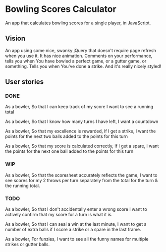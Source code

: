 # Bowling Scores Calculator
An app that calculates bowling scores for a single player, in JavaScript.

## Vision
An app using some nice, swanky jQuery that doesn't require page refresh when
you use it. It has nice animation. Comments on your performance, tells you when
You have bowled a perfect game, or a gutter game, or something. Tells you when
You've done a strike. And it's really nicely styled!

## User stories

### DONE
As a bowler,
So that I can keep track of my score
I want to see a running total

As a bowler,
So that I know how many turns I have left,
I want a countdown

As a bowler,
So that my excellence is rewarded,
If I get a strike, I want the points for the next two balls added to the points for this turn

As a bowler,
So that my score is calculated correctly,
If I get a spare, I want the points for the next one ball added to the points for this turn

### WIP

As a bowler,
So that the scoresheet accurately reflects the game,
I want to see scores for my 2 throws per turn separately from the total for the turn & the running total.

### TODO

As a bowler,
So that I don't accidentally enter a wrong score
I want to actively confirm that my score for a turn is what it is.

As a bowler,
So that I can seal a win at the last minute,
I want to get a number of extra balls if I score a strike or a spare in the last frame.

As a bowler,
For funzies,
I want to see all the funny names for multiple strikes or gutter balls.
